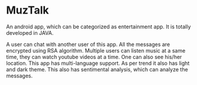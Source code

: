 # MuzTalk
An android app, which can be categorized as entertainment app.
It is totally developed in JAVA. 

A user can chat with another user of this app.
All the messages are encrypted using RSA algorithm.
Multiple users can listen music at a same time, they can watch youtube videos at a time.
One can also see his/her location.
This app has multi-language support.
As per trend it also has light and dark theme.
This also has sentimental analysis, which can analyze the messages.
